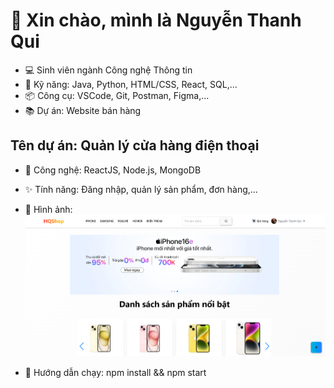 # 👋 Xin chào, mình là Nguyễn Thanh Qui
- 💻 Sinh viên ngành Công nghệ Thông tin
- 🔧 Kỹ năng: Java, Python, HTML/CSS, React, SQL,...
- 📦 Công cụ: VSCode, Git, Postman, Figma,...
- 📚 Dự án: Website bán hàng
## Tên dự án: Quản lý cửa hàng điện thoại
- 🔧 Công nghệ: ReactJS, Node.js, MongoDB
- ✨ Tính năng: Đăng nhập, quản lý sản phẩm, đơn hàng,...
- 📸 Hình ảnh: ![Trang chủ](./frontend/public/images/home.png)

- 📄 Hướng dẫn chạy: npm install && npm start
